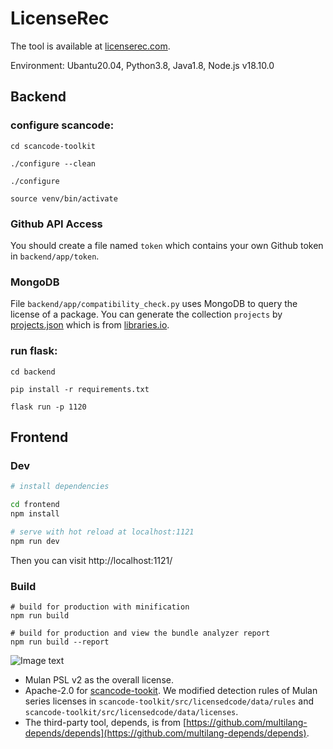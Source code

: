 # LicenseRec

The tool is available at [licenserec.com](http://licenserec.com/).

Environment: Ubantu20.04, Python3.8, Java1.8, Node.js v18.10.0
## Backend
### configure scancode:
```
cd scancode-toolkit

./configure --clean

./configure

source venv/bin/activate
```

### Github API Access

You should create a file named ```token``` which contains your own Github token in ```backend/app/token```.


### MongoDB

File ```backend/app/compatibility_check.py``` uses MongoDB to query the license of a package.
You can generate the collection ```projects``` by [projects.json](https://drive.google.com/file/d/1os3KffCzM_psR5Fv3v5WKe0r397s4E1i/view?usp=sharing) which is from [libraries.io](https://libraries.io/).

### run flask:
```
cd backend

pip install -r requirements.txt

flask run -p 1120
```

## Frontend
### Dev 
``` bash
# install dependencies

cd frontend
npm install

# serve with hot reload at localhost:1121
npm run dev
```
Then you can visit http://localhost:1121/

### Build
```
# build for production with minification
npm run build

# build for production and view the bundle analyzer report
npm run build --report
```


![Image text](https://github.com/osslab-pku/RecLicense/blob/246743e3500447a2214816f22ee63fbeb0be985e/frontend/src/assets/tool.png)





* Mulan PSL v2 as the overall license.
* Apache-2.0 for [scancode-tookit](https://github.com/nexB/scancode-toolkit). We modified detection rules of Mulan series licenses in ```scancode-toolkit/src/licensedcode/data/rules``` and ```scancode-toolkit/src/licensedcode/data/licenses```.
* The third-party tool, depends, is from [https://github.com/multilang-depends/depends](https://github.com/multilang-depends/depends).
